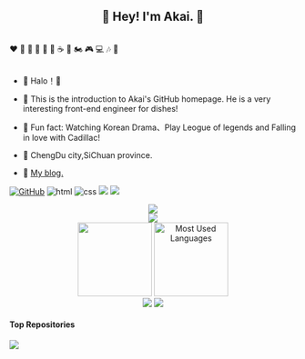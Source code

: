 <h2 align="center">👋 Hey! I'm Akai. 🤹</h2>
<br />
❤️ 🍦 🍓 🍉 🍋 🥛 ☕ 🍗 🏍️ 🎮 💻 🎶 🚗
<br />
<br />

- 🔭 Halo！🌷

- 🌼 This is the introduction to Akai's GitHub homepage. He is a very interesting front-end engineer for dishes!

- 🍄 Fun fact: Watching Korean Drama、Play Leogue of legends and Falling in love with Cadillac!

- 🎢 ChengDu city,SiChuan province.

- 📓 <a href="https://salephine.asia">My blog.</a>
  
[![GitHub](https://img.shields.io/badge/GitHub-181717?style=flat-square&logo=github&logoColor=white)](https://github.com/akaibiu)
![html](https://img.shields.io/badge/-html-E34F26?style=flat-square&logo=html5&logoColor=white)
![css](https://img.shields.io/badge/-css-1572B6?style=flat-square&logo=css3)
![](https://img.shields.io/badge/JavaScript-red?style=flat-square&logo=javascript) 
![](https://img.shields.io/badge/Vue.js-black?style=flat-square&logo=vue.js)
<div align="center"> <a href="https://blog.ytadx.cn/"> <img src="https://readme-typing-svg.herokuapp.com/?lines=时间不在于你拥有多少,而在于你怎样使用;所有的伟大都来源于一个勇敢的开始;这个世界既不黑也不白，而是一道精致的黑;谎言不会伤人，真相才是快刀!&center=false&size=22"> </a> </div>
<div align="center"> <img src="https://github-readme-activity-graph.vercel.app/graph?username=akaibiu&theme=xcode" /> </div>
<div align="center"><img height="130px" src="https://github-readme-stats.vercel.app/api?username=akaibiu&show_icons=true&theme=tokyonight"> <img height="130px" src="https://github-readme-stats.vercel.app/api/top-langs?username=akaibiu&hide_title=true&layout=compact&theme=graywhite&hide_border=true&bg_color=45,fffc79,73fa79,75f0db" alt="Most Used Languages"></div>
<div align="center"> <img src="https://github-readme-streak-stats.herokuapp.com/?user=yang-tian-hub" /> <img src="https://github-readme-stats.vercel.app/api/top-langs/?username=yang-tian-hub" /> </div>

#### Top Repositories

<a href="https://github.com/akaibiu/ak-blog-github">
  <img align="center" src="https://github-readme-stats.vercel.app/api/pin/?username=akaibiu&repo=ak-blog-github&theme=buefy" />
</a>
